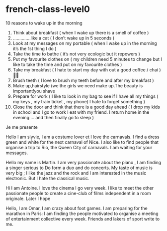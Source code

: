 # french-class-level0






10 reasons to wake up in the morning

1. Think about breakfast ( when I wake up there is a smell of coffee )
2. …………..like a cat ( I don’t wake up in 5 seconds )
3. Look at my messages on my portable (  when I wake up in the morning it’s the 1st thing I do )
4. Take the time to bathe ( it’s not very ecologic but it repowers )
5. Put my favourite clothes on ( my children need 5 minutes to change but I like to take the time and put on my favourite clothes )
6. Take my breakfast ( I hate to start my day with out a good coffee / chai ) 🤣🤣
7. Brush teeth ( I love to brush my teeth before and after my breakfast )
8. Make up,hairstyle (we the girls we need make up.The beauty is important!you shave
9. Prepare for work ( I like to look in my bag to see if I have all my things ( my keys , my train ticket , my phone)  I hate to forget something )
10. Close the door and think that there is a good day ahead ( I drop my kids in school and I go to work I eat with my friend. I return home in the evening … and then finally go to sleep ) 


Je me presente 

Hello I am slyvie, I am a costume lover et I love the carnavals. I find a dress green and white for the next carnaval of Nice. I also like to find people that organise a trip to Rio, the Queen City of carnavals. I am waiting for your messages.


Hello my name is Martin. I am very passionate about the piano , I am finding a singer serious to Do form a duo and do concerts. My taste of music is very big ; I like the jazz and the rock and I am interested in the music electronic. But I hate the classical music. 


Hi I am Antoine. I love the cinema I go very week. I like to meet the other passionate people to create a cine-club of films independent in a room originale. Later I hope 


Hello, I am Omar, I am crazy about foot games. I am preparing for the marathon in Paris: I am finding the people motivated to organise a meeting of entertainment collective every week. Friends and lakers of sport write to me. 